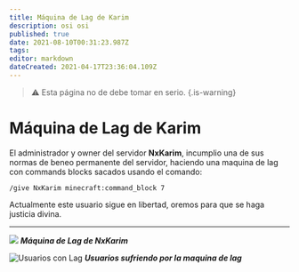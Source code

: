 ```yaml
---
title: Máquina de Lag de Karim
description: osi osi
published: true
date: 2021-08-10T00:31:23.987Z
tags: 
editor: markdown
dateCreated: 2021-04-17T23:36:04.109Z
---
```


> :warning: Esta página no de debe tomar en serio.
{.is-warning}
# Máquina de Lag de Karim

El administrador y owner del servidor **NxKarim**, incumplio una de sus normas de beneo permanente del servidor, haciendo una maquina de lag con commands blocks sacados usando el comando:
```
/give NxKarim minecraft:command_block 7
```

Actualmente este usuario sigue en libertad, oremos para que se haga justicia divina.


---

![](https://media.discordapp.net/attachments/556529167529803776/592163412956545024/2019-06-22_20.24.59.png?width=896&height=463)
***Máquina de Lag de NxKarim***

![Usuarios con Lag](https://media.discordapp.net/attachments/556529167529803776/592183787794858000/unknown.png)
***Usuarios sufriendo por la maquina de lag***